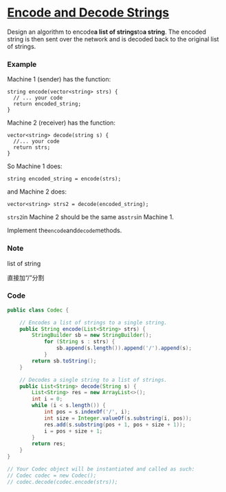 # [Encode and Decode Strings](https://leetcode.com/problems/encode-and-decode-strings/description/)

Design an algorithm to encode**a list of strings**to**a string**. The encoded string is then sent over the network and is decoded back to the original list of strings.

### Example

Machine 1 \(sender\) has the function:

```
string encode(vector<string> strs) {
  // ... your code
  return encoded_string;
}
```

Machine 2 \(receiver\) has the function:

```
vector<string> decode(string s) {
  //... your code
  return strs;
}
```

So Machine 1 does:

```
string encoded_string = encode(strs);
```

and Machine 2 does:

```
vector<string> strs2 = decode(encoded_string);
```

`strs2`in Machine 2 should be the same as`strs`in Machine 1.

Implement the`encode`and`decode`methods.

### Note

list of string

直接加“/”分割

### Code

```java
public class Codec {

    // Encodes a list of strings to a single string.
    public String encode(List<String> strs) {
        StringBuilder sb = new StringBuilder();
            for (String s : strs) {
                sb.append(s.length()).append('/').append(s);
            }
        return sb.toString();
    }

    // Decodes a single string to a list of strings.
    public List<String> decode(String s) {
        List<String> res = new ArrayList<>();
        int i = 0;
        while (i < s.length()) {
            int pos = s.indexOf('/', i);
            int size = Integer.valueOf(s.substring(i, pos));
            res.add(s.substring(pos + 1, pos + size + 1));
            i = pos + size + 1;
        }
        return res;
    }
}

// Your Codec object will be instantiated and called as such:
// Codec codec = new Codec();
// codec.decode(codec.encode(strs));
```



